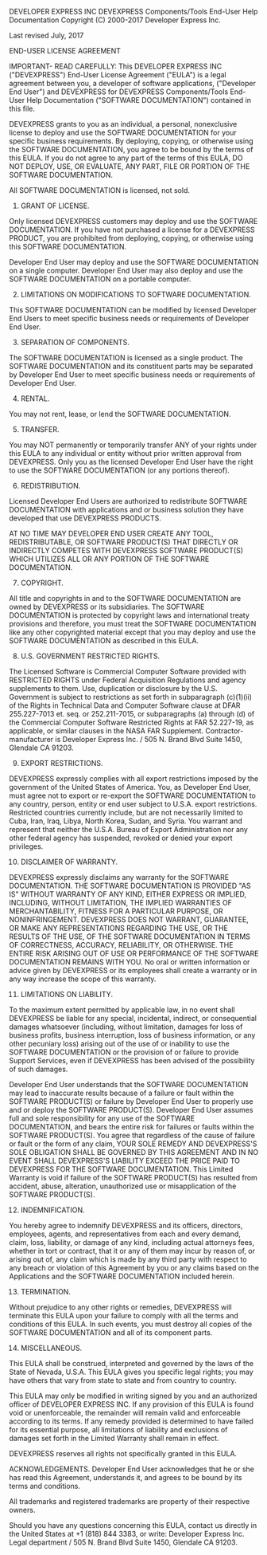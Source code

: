 DEVELOPER EXPRESS INC
DEVEXPRESS Components/Tools End-User Help Documentation
Copyright (C) 2000-2017 Developer Express Inc.

Last revised July, 2017 

END-USER LICENSE AGREEMENT

IMPORTANT- READ CAREFULLY: This DEVELOPER EXPRESS INC ("DEVEXPRESS") End-User License Agreement ("EULA") is a legal agreement between you, a developer of software applications, ("Developer End User") and DEVEXPRESS for DEVEXPRESS Components/Tools End-User Help Documentation ("SOFTWARE DOCUMENTATION") contained in this file.

DEVEXPRESS grants to you as an individual, a personal, nonexclusive license to deploy and use the SOFTWARE DOCUMENTATION for your specific business requirements. By deploying, copying, or otherwise using the SOFTWARE DOCUMENTATION, you agree to be bound by the terms of this EULA. If you do not agree to any part of the terms of this EULA, DO NOT DEPLOY, USE, OR EVALUATE, ANY PART, FILE OR PORTION OF THE SOFTWARE DOCUMENTATION.

All SOFTWARE DOCUMENTATION is licensed, not sold.

1. GRANT OF LICENSE.

Only licensed DEVEXPRESS customers may deploy and use the SOFTWARE DOCUMENTATION. If you have not purchased a license for a DEVEXPRESS PRODUCT, you are prohibited from deploying, copying, or otherwise using this SOFTWARE DOCUMENTATION.

Developer End User may deploy and use the SOFTWARE DOCUMENTATION on a single computer. Developer End User may also deploy and use the SOFTWARE DOCUMENTATION on a portable computer.

2. LIMITATIONS ON MODIFICATIONS TO SOFTWARE DOCUMENTATION.

This SOFTWARE DOCUMENTATION can be modified by licensed Developer End Users to meet specific business needs or requirements of Developer End User.

3. SEPARATION OF COMPONENTS.

The SOFTWARE DOCUMENTATION is licensed as a single product. The SOFTWARE DOCUMENTATION and its constituent parts may be separated by Developer End User to meet specific business needs or requirements of Developer End User.

4. RENTAL.

You may not rent, lease, or lend the SOFTWARE DOCUMENTATION.

5. TRANSFER.

You may NOT permanently or temporarily transfer ANY of your rights under this EULA to any individual or entity without prior written approval from DEVEXPRESS. Only you as the licensed Developer End User have the right to use the SOFTWARE DOCUMENTATION (or any portions thereof).

6. REDISTRIBUTION.

Licensed Developer End Users are authorized to redistribute SOFTWARE DOCUMENTATION with applications and or business solution they have developed that use DEVEXPRESS PRODUCTS.

AT NO TIME MAY DEVELOPER END USER CREATE ANY TOOL, REDISTRIBUTABLE, OR SOFTWARE PRODUCT(S) THAT DIRECTLY OR INDIRECTLY COMPETES WITH DEVEXPRESS SOFTWARE PRODUCT(S) WHICH UTILIZES ALL OR ANY PORTION OF THE SOFTWARE DOCUMENTATION.

7. COPYRIGHT.

All title and copyrights in and to the SOFTWARE DOCUMENTATION are owned by DEVEXPRESS or its subsidiaries. The SOFTWARE DOCUMENTATION is protected by copyright laws and international treaty provisions and therefore, you must treat the SOFTWARE DOCUMENTATION like any other copyrighted material except that you may deploy and use the SOFTWARE DOCUMENTATION as described in this EULA.

8. U.S. GOVERNMENT RESTRICTED RIGHTS.

The Licensed Software is Commercial Computer Software provided with RESTRICTED RIGHTS under Federal Acquisition Regulations and agency supplements to them. Use, duplication or disclosure by the U.S. Government is subject to restrictions as set forth in subparagraph (c)(1)(ii) of the Rights in Technical Data and Computer Software clause at DFAR 255.227-7013 et. seq. or 252.211-7015, or subparagraphs (a) through (d) of the Commercial Computer Software Restricted Rights at FAR 52.227-19, as applicable, or similar clauses in the NASA FAR Supplement. Contractor-manufacturer is Developer Express Inc. / 505 N. Brand Blvd Suite 1450, Glendale CA 91203.

9. EXPORT RESTRICTIONS.

DEVEXPRESS expressly complies with all export restrictions imposed by the government of the United States of America. You, as Developer End User, must agree not to export or re-export the SOFTWARE DOCUMENTATION to any country, person, entity or end user subject to U.S.A. export restrictions. Restricted countries currently include, but are not necessarily limited to Cuba, Iran, Iraq, Libya, North Korea, Sudan, and Syria. You warrant and represent that neither the U.S.A. Bureau of Export Administration nor any other federal agency has suspended, revoked or denied your export privileges.

10. DISCLAIMER OF WARRANTY.

DEVEXPRESS expressly disclaims any warranty for the SOFTWARE DOCUMENTATION. THE SOFTWARE DOCUMENTATION IS PROVIDED "AS IS" WITHOUT WARRANTY OF ANY KIND, EITHER EXPRESS OR IMPLIED, INCLUDING, WITHOUT LIMITATION, THE IMPLIED WARRANTIES OF MERCHANTABILITY, FITNESS FOR A PARTICULAR PURPOSE, OR NONINFRINGEMENT. DEVEXPRESS DOES NOT WARRANT, GUARANTEE, OR MAKE ANY REPRESENTATIONS REGARDING THE USE, OR THE RESULTS OF THE USE, OF THE SOFTWARE DOCUMENTATION IN TERMS OF CORRECTNESS, ACCURACY, RELIABILITY, OR OTHERWISE. THE ENTIRE RISK ARISING OUT OF USE OR PERFORMANCE OF THE SOFTWARE DOCUMENTATION REMAINS WITH YOU. No oral or written information or advice given by DEVEXPRESS or its employees shall create a warranty or in any way increase the scope of this warranty.

11. LIMITATIONS ON LIABILITY.

To the maximum extent permitted by applicable law, in no event shall DEVEXPRESS be liable for any special, incidental, indirect, or consequential damages whatsoever (including, without limitation, damages for loss of business profits, business interruption, loss of business information, or any other pecuniary loss) arising out of the use of or inability to use the SOFTWARE DOCUMENTATION or the provision of or failure to provide Support Services, even if DEVEXPRESS has been advised of the possibility of such damages.

Developer End User understands that the SOFTWARE DOCUMENTATION may lead to inaccurate results because of a failure or fault within the SOFTWARE PRODUCT(S) or failure by Developer End User to properly use and or deploy the SOFTWARE PRODUCT(S). Developer End User assumes full and sole responsibility for any use of the SOFTWARE DOCUMENTATION, and bears the entire risk for failures or faults within the SOFTWARE PRODUCT(S). You agree that regardless of the cause of failure or fault or the form of any claim, YOUR SOLE REMEDY AND DEVEXPRESS'S SOLE OBLIGATION SHALL BE GOVERNED BY THIS AGREEMENT AND IN NO EVENT SHALL DEVEXPRESS'S LIABILITY EXCEED THE PRICE PAID TO DEVEXPRESS FOR THE SOFTWARE DOCUMENTATION. This Limited Warranty is void if failure of the SOFTWARE PRODUCT(S) has resulted from accident, abuse, alteration, unauthorized use or misapplication of the SOFTWARE PRODUCT(S).

12. INDEMNIFICATION.

You hereby agree to indemnify DEVEXPRESS and its officers, directors, employees, agents, and representatives from each and every demand, claim, loss, liability, or damage of any kind, including actual attorneys fees, whether in tort or contract, that it or any of them may incur by reason of, or arising out of, any claim which is made by any third party with respect to any breach or violation of this Agreement by you or any claims based on the Applications and the SOFTWARE DOCUMENTATION included herein.

13. TERMINATION.

Without prejudice to any other rights or remedies, DEVEXPRESS will terminate this EULA upon your failure to comply with all the terms and conditions of this EULA. In such events, you must destroy all copies of the SOFTWARE DOCUMENTATION and all of its component parts.

14. MISCELLANEOUS.

This EULA shall be construed, interpreted and governed by the laws of the State of Nevada, U.S.A. This EULA gives you specific legal rights; you may have others that vary from state to state and from country to country.

This EULA may only be modified in writing signed by you and an authorized officer of DEVELOPER EXPRESS INC. If any provision of this EULA is found void or unenforceable, the remainder will remain valid and enforceable according to its terms. If any remedy provided is determined to have failed for its essential purpose, all limitations of liability and exclusions of damages set forth in the Limited Warranty shall remain in effect.

DEVEXPRESS reserves all rights not specifically granted in this EULA.

ACKNOWLEDGEMENTS.
Developer End User acknowledges that he or she has read this Agreement, understands it, and agrees to be bound by its terms and conditions.

All trademarks and registered trademarks are property of their respective owners.

Should you have any questions concerning this EULA, contact us directly in the United States at +1 (818) 844 3383, or write: Developer Express Inc. Legal department / 505 N. Brand Blvd Suite 1450, Glendale CA 91203.
